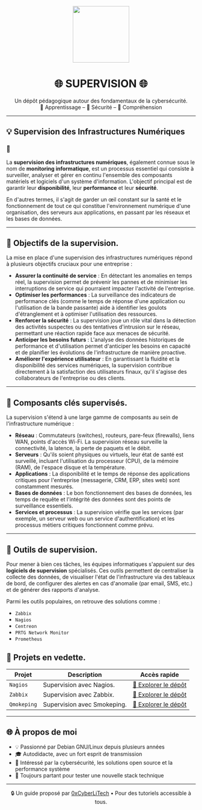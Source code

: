<p align="center">
  <img src="https://avatars.githubusercontent.com/u/167217017?s=400&u=d983b9423c4eb8cdb9bfe8b14f505be5c894d6bc&v=4" width="150" />
</p>

<h1 align="center">🌐 SUPERVISION 🌐</h1>

<p align="center">
  Un dépôt pédagogique autour des fondamentaux de la cybersécurité.<br>
  📘 Apprentissage – 🔐 Sécurité – 🧠 Compréhension
</p>

---

<h2 align="left">💡 Supervision des Infrastructures Numériques</h2>
<h3 align="left">👋 </h3>

La **supervision des infrastructures numériques**, également connue sous le nom de **monitoring informatique**, est un processus essentiel qui consiste à surveiller, analyser et gérer en continu l'ensemble des composants matériels et logiciels d'un système d'information. L'objectif principal est de garantir leur **disponibilité**, leur **performance** et leur **sécurité**.

En d'autres termes, il s'agit de garder un œil constant sur la santé et le fonctionnement de tout ce qui constitue l'environnement numérique d'une organisation, des serveurs aux applications, en passant par les réseaux et les bases de données.

---

<h2 align="left">🎯 Objectifs de la supervision.</h2>

La mise en place d'une supervision des infrastructures numériques répond à plusieurs objectifs cruciaux pour une entreprise :

- **Assurer la continuité de service** : En détectant les anomalies en temps réel, la supervision permet de prévenir les pannes et de minimiser les interruptions de service qui pourraient impacter l'activité de l'entreprise.
- **Optimiser les performances** : La surveillance des indicateurs de performance clés (comme le temps de réponse d'une application ou l'utilisation de la bande passante) aide à identifier les goulots d'étranglement et à optimiser l'utilisation des ressources.
- **Renforcer la sécurité** : La supervision joue un rôle vital dans la détection des activités suspectes ou des tentatives d'intrusion sur le réseau, permettant une réaction rapide face aux menaces de sécurité.
- **Anticiper les besoins futurs** : L'analyse des données historiques de performance et d'utilisation permet d'anticiper les besoins en capacité et de planifier les évolutions de l'infrastructure de manière proactive.
- **Améliorer l'expérience utilisateur** : En garantissant la fluidité et la disponibilité des services numériques, la supervision contribue directement à la satisfaction des utilisateurs finaux, qu'il s'agisse des collaborateurs de l'entreprise ou des clients.

---

<h2 align="left">🎯 Composants clés supervisés.</h2>

La supervision s'étend à une large gamme de composants au sein de l'infrastructure numérique :

- **Réseau** : Commutateurs (switches), routeurs, pare-feux (firewalls), liens WAN, points d'accès Wi-Fi. La supervision réseau surveille la connectivité, la latence, la perte de paquets et le débit.
- **Serveurs** : Qu'ils soient physiques ou virtuels, leur état de santé est surveillé, incluant l'utilisation du processeur (CPU), de la mémoire (RAM), de l'espace disque et la température.
- **Applications** : La disponibilité et le temps de réponse des applications critiques pour l'entreprise (messagerie, CRM, ERP, sites web) sont constamment mesurés.
- **Bases de données** : Le bon fonctionnement des bases de données, les temps de requête et l'intégrité des données sont des points de surveillance essentiels.
- **Services et processus** : La supervision vérifie que les services (par exemple, un serveur web ou un service d'authentification) et les processus métiers critiques fonctionnent comme prévu.

---

<h2 align="left">🎯 Outils de supervision.</h2>

Pour mener à bien ces tâches, les équipes informatiques s'appuient sur des **logiciels de supervision** spécialisés. Ces outils permettent de centraliser la collecte des données, de visualiser l'état de l'infrastructure via des tableaux de bord, de configurer des alertes en cas d'anomalie (par email, SMS, etc.) et de générer des rapports d'analyse.

Parmi les outils populaires, on retrouve des solutions comme :

- `Zabbix`
- `Nagios`
- `Centreon`
- `PRTG Network Monitor`
- `Prometheus`

<h2 align="left">🎯 Projets en vedette.</h2>

| Projet           | Description                                                                                   | Accès rapide |
|------------------|-----------------------------------------------------------------------------------------------|--------------|
| `Nagios`    | Supervision avec Nagios. | [📁 Explorer le dépôt](https://github.com/0xCyberLiTech/Nagios) |
| `Zabbix`   | Supervision avec Zabbix. | [📁 Explorer le dépôt](https://github.com/0xCyberLiTech/Zabbix) |
| `Qmokeping`    | Supervision avec Smokeping. | [📁 Explorer le dépôt](https://github.com/0xCyberLiTech/Smokeping) |

---

## 🌐 À propos de moi

- 💡 Passionné par Debian GNU/Linux depuis plusieurs années
- 🎓 Autodidacte, avec un fort esprit de transmission
- 🔐 Intéressé par la cybersécurité, les solutions open source et la performance système
- 🧪 Toujours partant pour tester une nouvelle stack technique

---

<p align="center">
  🔒 Un guide proposé par <a href="https://github.com/0xCyberLiTech">0xCyberLiTech</a> • Pour des tutoriels accessible à tous.
</p>
